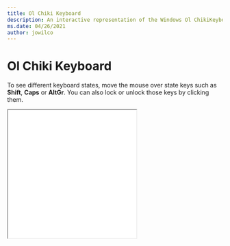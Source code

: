 ```yaml
---
title: Ol Chiki Keyboard
description: An interactive representation of the Windows Ol ChikiKeyboard. To see different keyboard states, click or move the mouse over the state keys.
ms.date: 04/26/2021
author: jowilco
---
```


# Ol Chiki Keyboard

To see different keyboard states, move the mouse over state keys such as **Shift**, **Caps** or **AltGr**. You can also lock or unlock those keys by clicking them.

<iframe src="kbdolch.html" height="300"></iframe>
